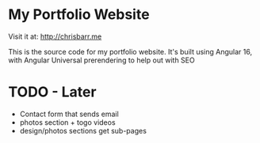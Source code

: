 # My Portfolio Website
Visit it at: http://chrisbarr.me

This is the source code for my portfolio website.
It's built using Angular 16, with Angular Universal prerendering to help out with SEO


# TODO - Later
* Contact form that sends email
* photos section + togo videos
* design/photos sections get sub-pages
